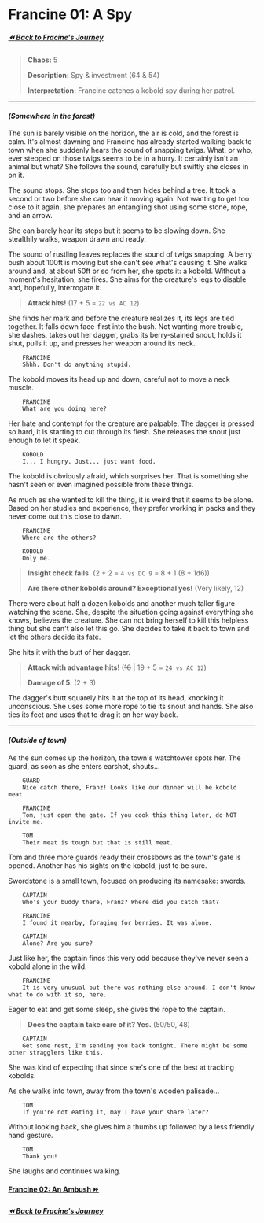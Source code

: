 # Francine 01: A Spy

##### [:rewind: Back to Fracine's Journey](../francine/)

> **Chaos:** 5
>
> **Description:** Spy & investment (64 & 54)
>
> **Interpretation:** Francine catches a kobold spy during her patrol.

---
#### *(Somewhere in the forest)*

The sun is barely visible on the horizon, the air is cold, and the forest is calm. It's almost dawning and Francine has already started walking back to town when she suddenly hears the sound of snapping twigs. What, or who, ever stepped on those twigs seems to be in a hurry. It certainly isn't an animal but what? She follows the sound, carefully but swiftly she closes in on it.

The sound stops. She stops too and then hides behind a tree. It took a second or two before she can hear it moving again. Not wanting to get too close to it again, she prepares an entangling shot using some stone, rope, and an arrow.

She can barely hear its steps but it seems to be slowing down. She stealthily walks, weapon drawn and ready.

The sound of rustling leaves replaces the sound of twigs snapping. A berry bush about 100ft is moving but she can't see what's causing it. She walks around and, at about 50ft or so from her, she spots it: a kobold. Without a moment's hesitation, she fires. She aims for the creature's legs to disable and, hopefully, interrogate it.

> **Attack hits!** (17 + 5 = `22 vs AC 12`)

She finds her mark and before the creature realizes it, its legs are tied together. It falls down face-first into the bush. Not wanting more trouble, she dashes, takes out her dagger, grabs its berry-stained snout, holds it shut, pulls it up, and presses her weapon around its neck.

```
    FRANCINE
    Shhh. Don't do anything stupid.
```

The kobold moves its head up and down, careful not to move a neck muscle.

```
    FRANCINE
    What are you doing here?
```

Her hate and contempt for the creature are palpable. The dagger is pressed so hard, it is starting to cut through its flesh. She releases the snout just enough to let it speak.

```
    KOBOLD
    I... I hungry. Just... just want food.
```

The kobold is obviously afraid, which surprises her. That is something she hasn't seen or even imagined possible from these things.

As much as she wanted to kill the thing, it is weird that it seems to be alone. Based on her studies and experience, they prefer working in packs and they never come out this close to dawn.

```
    FRANCINE
    Where are the others?

    KOBOLD
    Only me.
```

> **Insight check fails.** (2 + 2 = `4 vs DC 9` = 8 + 1 (8 + 1d6))
>
> **Are there other kobolds around? Exceptional yes!** (Very likely, 12)

There were about half a dozen kobolds and another much taller figure watching the scene. She, despite the situation going against everything she knows, believes the creature. She can not bring herself to kill this helpless thing but she can't also let this go. She decides to take it back to town and let the others decide its fate.

She hits it with the butt of her dagger.


> **Attack with advantage hits!** (~~16~~ | 19 + 5 = `24 vs AC 12`)
>
> **Damage of 5.** (2 + 3)

The dagger's butt squarely hits it at the top of its head, knocking it unconscious. She uses some more rope to tie its snout and hands. She also ties its feet and uses that to drag it on her way back.

---

#### *(Outside of town)*

As the sun comes up the horizon, the town's watchtower spots her. The guard, as soon as she enters earshot, shouts...

```
    GUARD
    Nice catch there, Franz! Looks like our dinner will be kobold meat.

    FRANCINE
    Tom, just open the gate. If you cook this thing later, do NOT invite me.

    TOM
    Their meat is tough but that is still meat.
```

Tom and three more guards ready their crossbows as the town's gate is opened. Another has his sights on the kobold, just to be sure.

Swordstone is a small town, focused on producing its namesake: swords.

```
    CAPTAIN
    Who's your buddy there, Franz? Where did you catch that?

    FRANCINE
    I found it nearby, foraging for berries. It was alone.

    CAPTAIN
    Alone? Are you sure?
```

Just like her, the captain finds this very odd because they've never seen a kobold alone in the wild.

```
    FRANCINE
    It is very unusual but there was nothing else around. I don't know what to do with it so, here.
```

Eager to eat and get some sleep, she gives the rope to the captain.

> **Does the captain take care of it? Yes.** (50/50, 48)

```
    CAPTAIN
    Get some rest, I'm sending you back tonight. There might be some other stragglers like this.
```

She was kind of expecting that since she's one of the best at tracking kobolds.

As she walks into town, away from the town's wooden palisade...

```
    TOM
    If you're not eating it, may I have your share later?
```

Without looking back, she gives him a thumbs up followed by a less friendly hand gesture.

```
    TOM
    Thank you!
```

She laughs and continues walking.

#### [Francine 02: An Ambush :fast_forward:](02-an-ambush.html)
##### [:rewind: Back to Fracine's Journey](../francine/)

